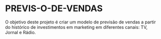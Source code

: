 # PREVIS-O-DE-VENDAS
O objetivo deste projeto é criar um modelo de previsão de vendas a partir do histórico de investimentos em marketing em diferentes canais: TV, Jornal e Rádio.
